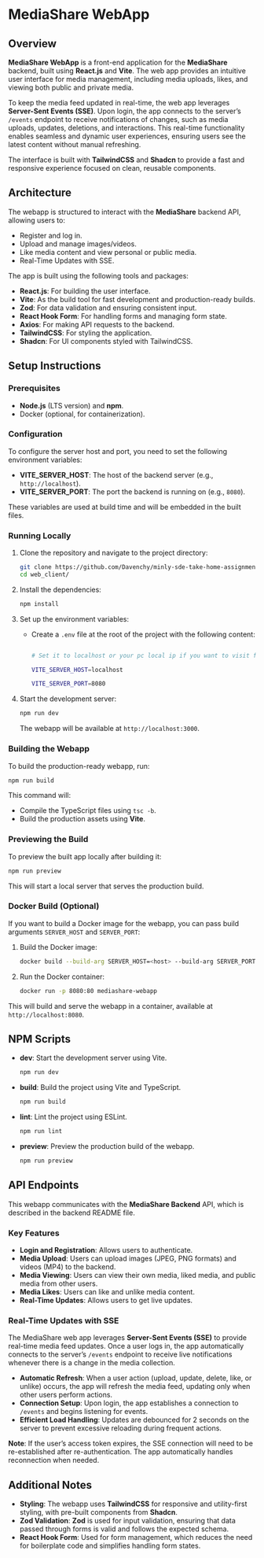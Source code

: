 # MediaShare WebApp

## Overview

**MediaShare WebApp** is a front-end application for the **MediaShare** backend, built using **React.js** and **Vite**. The web app provides an intuitive user interface for media management, including media uploads, likes, and viewing both public and private media.

To keep the media feed updated in real-time, the web app leverages **Server-Sent Events (SSE)**. Upon login, the app connects to the server’s `/events` endpoint to receive notifications of changes, such as media uploads, updates, deletions, and interactions. This real-time functionality enables seamless and dynamic user experiences, ensuring users see the latest content without manual refreshing.

The interface is built with **TailwindCSS** and **Shadcn** to provide a fast and responsive experience focused on clean, reusable components.

## Architecture

The webapp is structured to interact with the **MediaShare** backend API, allowing users to:

- Register and log in.
- Upload and manage images/videos.
- Like media content and view personal or public media.
- Real-Time Updates with SSE.

The app is built using the following tools and packages:

- **React.js**: For building the user interface.
- **Vite**: As the build tool for fast development and production-ready builds.
- **Zod**: For data validation and ensuring consistent input.
- **React Hook Form**: For handling forms and managing form state.
- **Axios**: For making API requests to the backend.
- **TailwindCSS**: For styling the application.
- **Shadcn**: For UI components styled with TailwindCSS.

## Setup Instructions

### Prerequisites

- **Node.js** (LTS version) and **npm**.
- Docker (optional, for containerization).

### Configuration

To configure the server host and port, you need to set the following environment variables:

- **VITE_SERVER_HOST**: The host of the backend server (e.g., `http://localhost`).
- **VITE_SERVER_PORT**: The port the backend is running on (e.g., `8080`).

These variables are used at build time and will be embedded in the built files.

### Running Locally

1. Clone the repository and navigate to the project directory:

   ```bash
   git clone https://github.com/Davenchy/minly-sde-take-home-assignment.git
   cd web_client/
   ```

1. Install the dependencies:

   ```bash
   npm install
   ```

1. Set up the environment variables:

   - Create a `.env` file at the root of the project with the following content:

     ```bash

     # Set it to localhost or your pc local ip if you want to visit from other device

     VITE_SERVER_HOST=localhost

     VITE_SERVER_PORT=8080

     ```

1. Start the development server:

   ```bash
   npm run dev
   ```

   The webapp will be available at `http://localhost:3000`.

### Building the Webapp

To build the production-ready webapp, run:

```bash
npm run build
```

This command will:

- Compile the TypeScript files using `tsc -b`.
- Build the production assets using **Vite**.

### Previewing the Build

To preview the built app locally after building it:

```bash
npm run preview
```

This will start a local server that serves the production build.

### Docker Build (Optional)

If you want to build a Docker image for the webapp, you can pass build arguments `SERVER_HOST` and `SERVER_PORT`:

1. Build the Docker image:

   ```bash
   docker build --build-arg SERVER_HOST=<host> --build-arg SERVER_PORT=<port> -t mediashare-webapp .
   ```

1. Run the Docker container:

   ```bash
   docker run -p 8080:80 mediashare-webapp
   ```

This will build and serve the webapp in a container, available at `http://localhost:8080`.

## NPM Scripts

- **dev**: Start the development server using Vite.

  ```bash
  npm run dev
  ```

- **build**: Build the project using Vite and TypeScript.

  ```bash
  npm run build
  ```

- **lint**: Lint the project using ESLint.

  ```bash
  npm run lint
  ```

- **preview**: Preview the production build of the webapp.

  ```bash
  npm run preview
  ```

## API Endpoints

This webapp communicates with the **MediaShare Backend** API, which is described in the backend README file.

### Key Features

- **Login and Registration**: Allows users to authenticate.
- **Media Upload**: Users can upload images (JPEG, PNG formats) and videos (MP4) to the backend.
- **Media Viewing**: Users can view their own media, liked media, and public media from other users.
- **Media Likes**: Users can like and unlike media content.
- **Real-Time Updates**: Allows users to get live updates.

### Real-Time Updates with SSE

The MediaShare web app leverages **Server-Sent Events (SSE)** to provide real-time media feed updates. Once a user logs in, the app automatically connects to the server’s `/events` endpoint to receive live notifications whenever there is a change in the media collection.

- **Automatic Refresh**: When a user action (upload, update, delete, like, or unlike) occurs, the app will refresh the media feed, updating only when other users perform actions.
- **Connection Setup**: Upon login, the app establishes a connection to `/events` and begins listening for events.
- **Efficient Load Handling**: Updates are debounced for 2 seconds on the server to prevent excessive reloading during frequent actions.

**Note**: If the user’s access token expires, the SSE connection will need to be re-established after re-authentication. The app automatically handles reconnection when needed.

## Additional Notes

- **Styling**: The webapp uses **TailwindCSS** for responsive and utility-first styling, with pre-built components from **Shadcn**.
- **Zod Validation**: **Zod** is used for input validation, ensuring that data passed through forms is valid and follows the expected schema.
- **React Hook Form**: Used for form management, which reduces the need for boilerplate code and simplifies handling form states.
